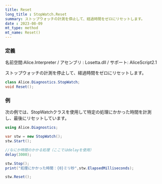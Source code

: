 ```yaml
---
title: Reset
long_title : StopWatch.Reset
summary: ストップウォッチの計測を停止して、経過時間をゼロにリセットします。
date : 2023-08-09
mt_type: method
mt_name: Reset()
---
```

### 定義
名前空間:Alice.Interpreter / アセンブリ : Losetta.dll / サポート: AliceScript2.1

ストップウォッチの計測を停止して、経過時間をゼロにリセットします。

```cs title="AliceScript"
class Alice.Diagnostics.StopWatch;
void Reset();
```

### 例
次の例では、StopWatchクラスを使用して特定の処理にかかった時間を計測し、最後にリセットしています。

```cs title="AliceScript"
using Alice.Diagnostics;

var stw = new StopWatch();
stw.Start();

//なにか時間のかかる処理（ここではdelayを使用）
delay(3000);

stw.Stop();
print("処理にかかった時間：{0}ミリ秒",stw.ElapsedMilliseconds);

stw.Reset();
```